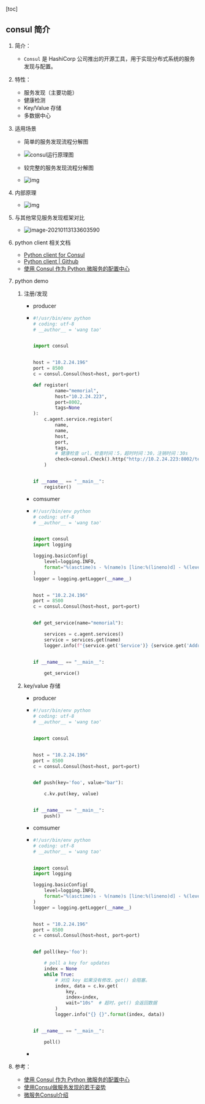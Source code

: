 [toc]

## consul 简介

1.  简介：

    -   `Consul` 是 HashiCorp 公司推出的开源工具，用于实现分布式系统的服务发现与配置。

2.  特性：

    -   服务发现（主要功能）
    -	健康检测
    -	Key/Value 存储
    -	多数据中心

3.  适用场景

    -   简单的服务发现流程分解图

    -   ![consul运行原理图](imgs/consul运行原理图.png)
    -   较完整的服务发现流程分解图
    -   ![img](imgs/pasted-125.png)

4.  内部原理

    -   ![img](imgs/pasted-124.png)

5.  与其他常见服务发现框架对比

    -   ![image-20210113133603590](imgs/image-20210113133603590.png)

6.  python client 相关文档

    -   [Python client for Consul](https://python-consul.readthedocs.io/en/latest/)
    -   [Python client | Github](https://github.com/cablehead/python-consul)
    -   [使用 Consul 作为 Python 微服务的配置中心](https://juejin.cn/post/6844903797064466445#heading-0)

7.  python demo

    1.  注册/发现

        -   producer

        -   ```python
            #!/usr/bin/env python
            # coding: utf-8
            # __author__ = 'wang tao'
            
            
            import consul
            
            
            host = "10.2.24.196"
            port = 8500
            c = consul.Consul(host=host, port=port)
            
            def register(
                    name="memorial",
                    host="10.2.24.223",
                    port=8002,
                    tags=None
            ):
                c.agent.service.register(
                    name,
                    name,
                    host,
                    port,
                    tags,
                    # 健康检查 url，检查时间：5，超时时间：30，注销时间：30s
                    check=consul.Check().http("http://10.2.24.223:8002/test/get-parameter", "5s", "30s", "30s")
                )
            
            
            if __name__ == "__main__":
                register()
            
            ```

        -   comsumer

        -   ```python
            #!/usr/bin/env python
            # coding: utf-8
            # __author__ = 'wang tao'
            
            
            import consul
            import logging
            
            logging.basicConfig(
                level=logging.INFO,
                format="%(asctime)s - %(name)s [line:%(lineno)d] - %(levelname)s - %(message)s"
            )
            logger = logging.getLogger(__name__)
            
            
            host = "10.2.24.196"
            port = 8500
            c = consul.Consul(host=host, port=port)
            
            
            def get_service(name="memorial"):
            
                services = c.agent.services()
                service = services.get(name)
                logger.info(f"{service.get('Service')} {service.get('Address')} {service.get('Port')}")
            
            
            if __name__ == "__main__":
                
                get_service()
            
            ```

    2.  key/value 存储

        -   producer

        -   ```python
            #!/usr/bin/env python
            # coding: utf-8
            # __author__ = 'wang tao'
            
            
            import consul
            
            
            host = "10.2.24.196"
            port = 8500
            c = consul.Consul(host=host, port=port)
            
            
            def push(key='foo', value="bar"):
            
                c.kv.put(key, value)
            
            
            if __name__ == "__main__":
                push()
            
            ```

        -   comsumer

        -   ```python
            #!/usr/bin/env python
            # coding: utf-8
            # __author__ = 'wang tao'
            
            
            import consul
            import logging
            
            logging.basicConfig(
                level=logging.INFO,
                format="%(asctime)s - %(name)s [line:%(lineno)d] - %(levelname)s - %(message)s"
            )
            logger = logging.getLogger(__name__)
            
            
            host = "10.2.24.196"
            port = 8500
            c = consul.Consul(host=host, port=port)
            
            
            def poll(key='foo'):
            
                # poll a key for updates
                index = None
                while True:
                    # 对应 key 如果没有修改，get() 会阻塞。
                    index, data = c.kv.get(
                        key,
                        index=index,
                        wait="10s"	# 超时，get() 会返回数据
                    )
                    logger.info("{} {}".format(index, data))
            
            
            if __name__ == "__main__":
            
                poll()
            
            ```

        -   

6.  参考：
    -   [使用 Consul 作为 Python 微服务的配置中心](https://juejin.cn/post/6844903797064466445#heading-0)
    -   [使用Consul做服务发现的若干姿势](https://blog.didispace.com/consul-service-discovery-exp/)
    -   [微服务Consul介绍](http://gitlab.playcrab-inc.com/technical-support/operation-document/-/wikis/Introduction-to-Consul)

